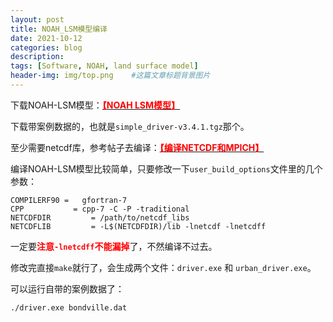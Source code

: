 ```yaml
---
layout: post
title: NOAH_LSM模型编译
date: 2021-10-12
categories: blog
description: 
tags: [Software, NOAH, land surface model]
header-img: img/top.png    #这篇文章标题背景图片
---
```


下载NOAH-LSM模型：[<span style="color:red">**【NOAH LSM模型】**</span>](https://ral.ucar.edu/solutions/products/unified-noah-lsm)

下载带案例数据的，也就是```simple_driver-v3.4.1.tgz```那个。

至少需要netcdf库，参考帖子去编译：[<span style="color:red">**【编译NETCDF和MPICH】**</span>](https://cryoecnu.github.io/blog/2021/10/09/%E7%BC%96%E8%AF%91NETCDF%E5%92%8CMPICH/)

编译NOAH-LSM模型比较简单，只要修改一下```user_build_options```文件里的几个参数：

```
COMPILERF90	=	gfortran-7
CPP		      =	cpp-7 -C -P -traditional
NETCDFDIR	      =	/path/to/netcdf_libs
NETCDFLIB	      =	-L$(NETCDFDIR)/lib -lnetcdf -lnetcdff
```

一定要<span style="color:red">**注意```-lnetcdff```不能漏掉**</span>了，不然编译不过去。

修改完直接```make```就行了，会生成两个文件：```driver.exe``` 和 ```urban_driver.exe```。

可以运行自带的案例数据了：

```
./driver.exe bondville.dat
```
